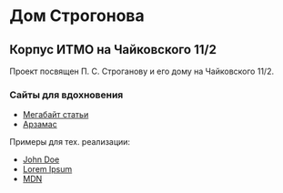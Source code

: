 # Дом Строгонова
## Корпус ИТМО на Чайковского 11/2

Проект посвящен П. С. Строганову и его дому на Чайковского 11/2. 

### Сайты для вдохновения
- [Мегабайт статьи](https://mbradio.ru/publication/4487)
- [Арзамас](https://arzamas.academy/mag/1134-promisly)

Примеры для тех. реализации:

- [John Doe](https://john-doe.neocities.org/#home)
- [Lorem Ipsum](https://supersimpleloremipsum.com/)
- [MDN](https://developer.mozilla.org/ru/docs/Learn)
